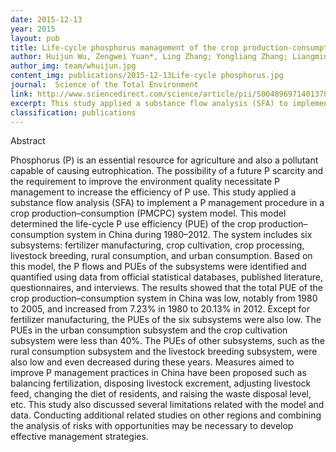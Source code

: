 ```yaml
---
date: 2015-12-13
year: 2015
layout: pub
title: Life-cycle phosphorus management of the crop production-consumption system in China, 1980-2012
author: Huijun Wu, Zengwei Yuan*, Ling Zhang; Yongliang Zhang; Liangmin Gao
author_img: team/whuijun.jpg
content_img: publications/2015-12-13Life-cycle phosphorus.jpg
journal:  Science of the Total Environment
link: http://www.sciencedirect.com/science/article/pii/S0048969714013783
excerpt: This study applied a substance flow analysis (SFA) to implement a P management procedure in a crop production–consumption (PMCPC) system model.
classification: publications
---
```




Abstract

Phosphorus (P) is an essential resource for agriculture and also a pollutant capable of causing eutrophication. The possibility of a future P scarcity and the requirement to improve the environment quality necessitate P management to increase the efficiency of P use. This study applied a substance flow analysis (SFA) to implement a P management procedure in a crop production–consumption (PMCPC) system model. This model determined the life-cycle P use efficiency (PUE) of the crop production–consumption system in China during 1980–2012. The system includes six subsystems: fertilizer manufacturing, crop cultivation, crop processing, livestock breeding, rural consumption, and urban consumption. Based on this model, the P flows and PUEs of the subsystems were identified and quantified using data from official statistical databases, published literature, questionnaires, and interviews. The results showed that the total PUE of the crop production–consumption system in China was low, notably from 1980 to 2005, and increased from 7.23% in 1980 to 20.13% in 2012. Except for fertilizer manufacturing, the PUEs of the six subsystems were also low. The PUEs in the urban consumption subsystem and the crop cultivation subsystem were less than 40%. The PUEs of other subsystems, such as the rural consumption subsystem and the livestock breeding subsystem, were also low and even decreased during these years. Measures aimed to improve P management practices in China have been proposed such as balancing fertilization, disposing livestock excrement, adjusting livestock feed, changing the diet of residents, and raising the waste disposal level, etc. This study also discussed several limitations related with the model and data. Conducting additional related studies on other regions and combining the analysis of risks with opportunities may be necessary to develop effective management strategies.
